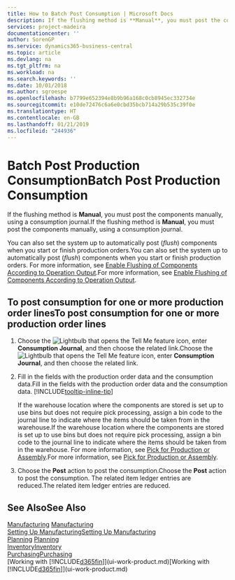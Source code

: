 ```yaml
---
title: How to Batch Post Consumption | Microsoft Docs
description: If the flushing method is **Manual**, you must post the components manually, using a consumption journal.
services: project-madeira
documentationcenter: ''
author: SorenGP
ms.service: dynamics365-business-central
ms.topic: article
ms.devlang: na
ms.tgt_pltfrm: na
ms.workload: na
ms.search.keywords: ''
ms.date: 10/01/2018
ms.author: sgroespe
ms.openlocfilehash: b7799e652394e8b9b96a168c0cb8945ec332734e
ms.sourcegitcommit: e10de72476c6a6e0cbd35bcb714a29b535c39f0e
ms.translationtype: HT
ms.contentlocale: en-GB
ms.lasthandoff: 01/21/2019
ms.locfileid: "244936"
---
```

# <a name="batch-post-production-consumption"></a><span data-ttu-id="7179f-103">Batch Post Production Consumption</span><span class="sxs-lookup"><span data-stu-id="7179f-103">Batch Post Production Consumption</span></span>
<span data-ttu-id="7179f-104">If the flushing method is **Manual**, you must post the components manually, using a consumption journal.</span><span class="sxs-lookup"><span data-stu-id="7179f-104">If the flushing method is **Manual**, you must post the components manually, using a consumption journal.</span></span>

<span data-ttu-id="7179f-105">You can also set the system up to automatically post (*flush*) components when you start or finish production orders.</span><span class="sxs-lookup"><span data-stu-id="7179f-105">You can also set the system up to automatically post (*flush*) components when you start or finish production orders.</span></span> <span data-ttu-id="7179f-106">For more information, see [Enable Flushing of Components According to Operation Output](production-how-to-flush-components-according-to-operation-output.md).</span><span class="sxs-lookup"><span data-stu-id="7179f-106">For more information, see [Enable Flushing of Components According to Operation Output](production-how-to-flush-components-according-to-operation-output.md).</span></span>

## <a name="to-post-consumption-for-one-or-more-production-order-lines"></a><span data-ttu-id="7179f-107">To post consumption for one or more production order lines</span><span class="sxs-lookup"><span data-stu-id="7179f-107">To post consumption for one or more production order lines</span></span>  
1.  <span data-ttu-id="7179f-108">Choose the ![Lightbulb that opens the Tell Me feature](media/ui-search/search_small.png "Tell me what you want to do") icon, enter **Consumption Journal**, and then choose the related link.</span><span class="sxs-lookup"><span data-stu-id="7179f-108">Choose the ![Lightbulb that opens the Tell Me feature](media/ui-search/search_small.png "Tell me what you want to do") icon, enter **Consumption Journal**, and then choose the related link.</span></span>  
2.  <span data-ttu-id="7179f-109">Fill in the fields with the production order data and the consumption data.</span><span class="sxs-lookup"><span data-stu-id="7179f-109">Fill in the fields with the production order data and the consumption data.</span></span> [!INCLUDE[tooltip-inline-tip](includes/tooltip-inline-tip_md.md)]  

    <span data-ttu-id="7179f-110">If the warehouse location where the components are stored is set up to use bins but does not require pick processing, assign a bin code to the journal line to indicate where the items should be taken from in the warehouse.</span><span class="sxs-lookup"><span data-stu-id="7179f-110">If the warehouse location where the components are stored is set up to use bins but does not require pick processing, assign a bin code to the journal line to indicate where the items should be taken from in the warehouse.</span></span> <span data-ttu-id="7179f-111">For more information, see [Pick for Production or Assembly](warehouse-how-to-pick-for-production.md).</span><span class="sxs-lookup"><span data-stu-id="7179f-111">For more information, see [Pick for Production or Assembly](warehouse-how-to-pick-for-production.md).</span></span>  
3.  <span data-ttu-id="7179f-112">Choose the **Post** action to post the consumption.</span><span class="sxs-lookup"><span data-stu-id="7179f-112">Choose the **Post** action to post the consumption.</span></span> <span data-ttu-id="7179f-113">The related item ledger entries are reduced.</span><span class="sxs-lookup"><span data-stu-id="7179f-113">The related item ledger entries are reduced.</span></span>

## <a name="see-also"></a><span data-ttu-id="7179f-114">See Also</span><span class="sxs-lookup"><span data-stu-id="7179f-114">See Also</span></span>  
<span data-ttu-id="7179f-115">[Manufacturing](production-manage-manufacturing.md)  </span><span class="sxs-lookup"><span data-stu-id="7179f-115">[Manufacturing](production-manage-manufacturing.md)  </span></span>  
[<span data-ttu-id="7179f-116">Setting Up Manufacturing</span><span class="sxs-lookup"><span data-stu-id="7179f-116">Setting Up Manufacturing</span></span>](production-configure-production-processes.md)  
<span data-ttu-id="7179f-117">[Planning](production-planning.md)    </span><span class="sxs-lookup"><span data-stu-id="7179f-117">[Planning](production-planning.md)    </span></span>  
[<span data-ttu-id="7179f-118">Inventory</span><span class="sxs-lookup"><span data-stu-id="7179f-118">Inventory</span></span>](inventory-manage-inventory.md)  
[<span data-ttu-id="7179f-119">Purchasing</span><span class="sxs-lookup"><span data-stu-id="7179f-119">Purchasing</span></span>](purchasing-manage-purchasing.md)  
<span data-ttu-id="7179f-120">[Working with [!INCLUDE[d365fin](includes/d365fin_md.md)]](ui-work-product.md)</span><span class="sxs-lookup"><span data-stu-id="7179f-120">[Working with [!INCLUDE[d365fin](includes/d365fin_md.md)]](ui-work-product.md)</span></span>
